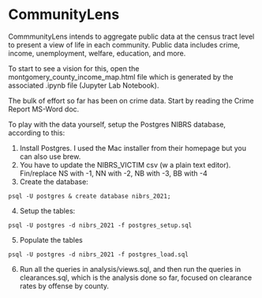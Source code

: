 # CommunityLens
CommmunityLens intends to aggregate public data at the census tract level to present a view of life in each community.
Public data includes crime, income, unemployment, welfare, education, and more.

To start to see a vision for this, open the montgomery_county_income_map.html file which is generated by the associated .ipynb file (Jupyter Lab Notebook).

The bulk of effort so far has been on crime data. Start by reading the Crime Report MS-Word doc.

To play with the data yourself, setup the Postgres NIBRS database, according to this:
1. Install Postgres. I used the Mac installer from their homepage but you can also use brew.
2. You have to update the NIBRS_VICTIM csv (w a plain text editor). Fin/replace NS with -1, NN with -2, NB with -3, BB with -4
3. Create the database: 
```
psql -U postgres & create database nibrs_2021;
```
4. Setup the tables: 
```
psql -U postgres -d nibrs_2021 -f postgres_setup.sql
```
5. Populate the tables 
```
psql -U postgres -d nibrs_2021 -f postgres_load.sql
```
6. Run all the queries in analysis/views.sql, and then run the queries in clearances.sql, which is the analysis done so far, focused on clearance rates by offense by county.
